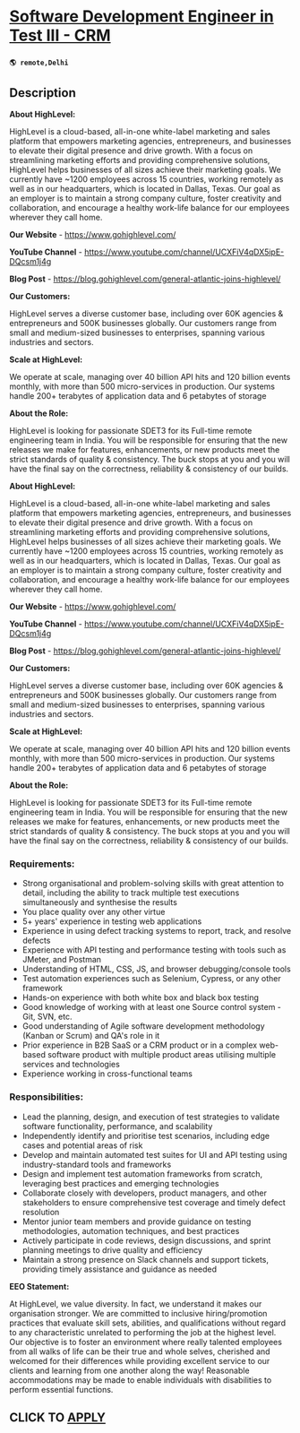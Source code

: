 # [Software Development Engineer in Test III - CRM](https://www.remotewlb.com/apply/software-development-engineer-in-test-iii-crm)  
###  
#### `🌎 remote,Delhi`  

## Description

 **About HighLevel:**

HighLevel is a cloud-based, all-in-one white-label marketing and sales platform that empowers marketing agencies, entrepreneurs, and businesses to elevate their digital presence and drive growth. With a focus on streamlining marketing efforts and providing comprehensive solutions, HighLevel helps businesses of all sizes achieve their marketing goals. We currently have ~1200 employees across 15 countries, working remotely as well as in our headquarters, which is located in Dallas, Texas. Our goal as an employer is to maintain a strong company culture, foster creativity and collaboration, and encourage a healthy work-life balance for our employees wherever they call home.

  

 **Our Website** \- https://www.gohighlevel.com/

 **YouTube Channel** \- https://www.youtube.com/channel/UCXFiV4qDX5ipE-DQcsm1j4g

 **Blog Post** \- https://blog.gohighlevel.com/general-atlantic-joins-highlevel/

  

 **Our Customers:**

HighLevel serves a diverse customer base, including over 60K agencies & entrepreneurs and 500K businesses globally. Our customers range from small and medium-sized businesses to enterprises, spanning various industries and sectors.

  

 **Scale at HighLevel:**

We operate at scale, managing over 40 billion API hits and 120 billion events monthly, with more than 500 micro-services in production. Our systems handle 200+ terabytes of application data and 6 petabytes of storage

  

 **About the Role:**

HighLevel is looking for passionate SDET3 for its Full-time remote engineering team in India. You will be responsible for ensuring that the new releases we make for features, enhancements, or new products meet the strict standards of quality & consistency. The buck stops at you and you will have the final say on the correctness, reliability & consistency of our builds.

  

 **About HighLevel:**

HighLevel is a cloud-based, all-in-one white-label marketing and sales platform that empowers marketing agencies, entrepreneurs, and businesses to elevate their digital presence and drive growth. With a focus on streamlining marketing efforts and providing comprehensive solutions, HighLevel helps businesses of all sizes achieve their marketing goals. We currently have ~1200 employees across 15 countries, working remotely as well as in our headquarters, which is located in Dallas, Texas. Our goal as an employer is to maintain a strong company culture, foster creativity and collaboration, and encourage a healthy work-life balance for our employees wherever they call home.

  

 **Our Website** \- https://www.gohighlevel.com/

 **YouTube Channel** \- https://www.youtube.com/channel/UCXFiV4qDX5ipE-DQcsm1j4g

 **Blog Post** \- https://blog.gohighlevel.com/general-atlantic-joins-highlevel/

  

 **Our Customers:**

HighLevel serves a diverse customer base, including over 60K agencies & entrepreneurs and 500K businesses globally. Our customers range from small and medium-sized businesses to enterprises, spanning various industries and sectors.

  

 **Scale at HighLevel:**

We operate at scale, managing over 40 billion API hits and 120 billion events monthly, with more than 500 micro-services in production. Our systems handle 200+ terabytes of application data and 6 petabytes of storage

  

 **About the Role:**

HighLevel is looking for passionate SDET3 for its Full-time remote engineering team in India. You will be responsible for ensuring that the new releases we make for features, enhancements, or new products meet the strict standards of quality & consistency. The buck stops at you and you will have the final say on the correctness, reliability & consistency of our builds.

  

### Requirements:

* Strong organisational and problem-solving skills with great attention to detail, including the ability to track multiple test executions simultaneously and synthesise the results
* You place quality over any other virtue
* 5+ years' experience in testing web applications
* Experience in using defect tracking systems to report, track, and resolve defects
* Experience with API testing and performance testing with tools such as JMeter, and Postman
* Understanding of HTML, CSS, JS, and browser debugging/console tools
* Test automation experiences such as Selenium, Cypress, or any other framework
* Hands-on experience with both white box and black box testing
* Good knowledge of working with at least one Source control system - Git, SVN, etc.
* Good understanding of Agile software development methodology (Kanban or Scrum) and QA's role in it
* Prior experience in B2B SaaS or a CRM product or in a complex web-based software product with multiple product areas utilising multiple services and technologies
* Experience working in cross-functional teams

  

### Responsibilities:

* Lead the planning, design, and execution of test strategies to validate software functionality, performance, and scalability
* Independently identify and prioritise test scenarios, including edge cases and potential areas of risk
* Develop and maintain automated test suites for UI and API testing using industry-standard tools and frameworks
* Design and implement test automation frameworks from scratch, leveraging best practices and emerging technologies
* Collaborate closely with developers, product managers, and other stakeholders to ensure comprehensive test coverage and timely defect resolution
* Mentor junior team members and provide guidance on testing methodologies, automation techniques, and best practices
* Actively participate in code reviews, design discussions, and sprint planning meetings to drive quality and efficiency
* Maintain a strong presence on Slack channels and support tickets, providing timely assistance and guidance as needed

  

 **EEO Statement:**

At HighLevel, we value diversity. In fact, we understand it makes our organisation stronger. We are committed to inclusive hiring/promotion practices that evaluate skill sets, abilities, and qualifications without regard to any characteristic unrelated to performing the job at the highest level. Our objective is to foster an environment where really talented employees from all walks of life can be their true and whole selves, cherished and welcomed for their differences while providing excellent service to our clients and learning from one another along the way! Reasonable accommodations may be made to enable individuals with disabilities to perform essential functions.

  
## CLICK TO [APPLY](https://www.remotewlb.com/apply/software-development-engineer-in-test-iii-crm)

